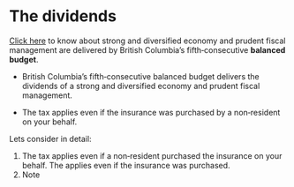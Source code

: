 # The dividends

[Click here](https://app.slack.com/client/T0167KWU8F2/C015HR4DY82) to know about strong and diversified economy and prudent fiscal management are delivered by British Columbia’s fifth‐consecutive **balanced budget**.

-  British Columbia’s fifth‐consecutive balanced budget delivers the dividends of a strong and diversified economy and prudent fiscal management.

-  The tax applies even if the insurance was purchased by a non‐resident on your behalf.

Lets consider in detail:

1. The tax applies even if a non‐resident purchased the insurance on your behalf.
The applies even if the insurance was purchased.
2. Note
